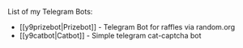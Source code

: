List of my Telegram Bots:

- [[y9prizebot|Prizebot]] - Telegram Bot for raffles via random.org
- [[y9catbot|Catbot]] - Simple telegram cat-captcha bot
